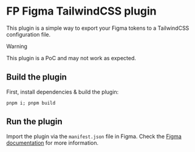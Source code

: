 # FP Figma TailwindCSS plugin

This plugin is a simple way to export your Figma tokens to a TailwindCSS
configuration file.

>[!warning]
> This plugin is a PoC and may not work as expected.

## Build the plugin

First, install dependencies & build the plugin:

```shell
pnpm i; pnpm build
```

## Run the plugin

Import the plugin via the `manifest.json` file in Figma. Check the [Figma
documentation](https://www.figma.com/plugin-docs/api/api-reference) for more
information.
